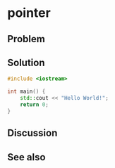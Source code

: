 # pointer

## Problem

## Solution

```cpp
#include <iostream>

int main() {
    std::cout << "Hello World!";
    return 0;
}
```
## Discussion

## See also